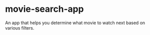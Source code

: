 # movie-search-app

An app that helps you determine what movie to watch next based on various filters. 
